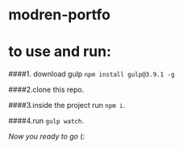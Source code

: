 # modren-portfo

# to use and run:

####1. download gulp `npm install gulp@3.9.1 -g`

####2.clone this repo.

####3.inside the project run `npm i`.

####4.run `gulp watch`.

_Now you ready to go_ (:
